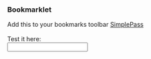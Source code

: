 <h3>Bookmarklet</h3>
Add this to your bookmarks toolbar
<a href="javascript:(function()%7Bdocument.activeElement.value%20%3D%20btoa(encodeURIComponent(prompt(%22Please%20enter%20your%20personal%20password%22%2C%20%22%22)%20%2B%20window.location.hostname).replace(%2F%25(%5B0-9A-F%5D%7B2%7D)%2Fg%2C%20function(match%2C%20p1)%20%7Breturn%20String.fromCharCode('0x'%20%2B%20p1)%3B%7D))%7D)()">SimplePass</a>

<br>
<br>
Test it here:<br>
<input type="text">
